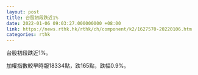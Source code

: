 ```yaml
---
layout: post
title: 台股初段跌近1%
date: 2022-01-06 09:03:27.000000000 +08:00
link: https://news.rthk.hk/rthk/ch/component/k2/1627570-20220106.htm
categories: rthk
---
```


台股初段跌近1%。

加權指數較早時報18334點，跌165點，跌幅0.9%。
